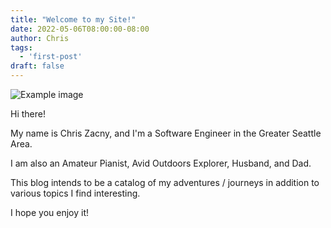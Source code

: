 ```yaml
---
title: "Welcome to my Site!"
date: 2022-05-06T08:00:00-08:00
author: Chris
tags:
  - 'first-post'
draft: false
---
```


![Example image](/static/img/200px-Alto_clef.png)

Hi there! 

My name is Chris Zacny, and I'm a Software Engineer in the Greater Seattle Area. 

I am also an Amateur Pianist, Avid Outdoors Explorer, Husband, and Dad. 

This blog intends to be a catalog of my adventures / journeys in addition to various topics I find interesting. 

I hope you enjoy it!
